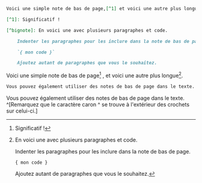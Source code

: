 ```md
Voici une simple note de bas de page,[^1] et voici une autre plus longue.[^bignote]

[^1]: Significatif !

[^bignote]: En voici une avec plusieurs paragraphes et code.

    Indenter les paragraphes pour les inclure dans la note de bas de page.

    `{ mon code }`

    Ajoutez autant de paragraphes que vous le souhaitez.
```

Voici une simple note de bas de page[^1] , et voici une autre plus longue[^bignote].
[^1]: Significatif !

[^bignote]: En voici une avec plusieurs paragraphes et code.

    Indenter les paragraphes pour les inclure dans la note de bas de page.

    `{ mon code }`

    Ajoutez autant de paragraphes que vous le souhaitez.
	
```md
Vous pouvez également utiliser des notes de bas de page dans le texte. ^[Remarquez que le caractère caron \^ se trouve à l'extérieur des crochets sur celui-ci.]
```

Vous pouvez également utiliser des notes de bas de page dans le texte. ^[Remarquez que le caractère caron \^ se trouve à l'extérieur des crochets sur celui-ci.]